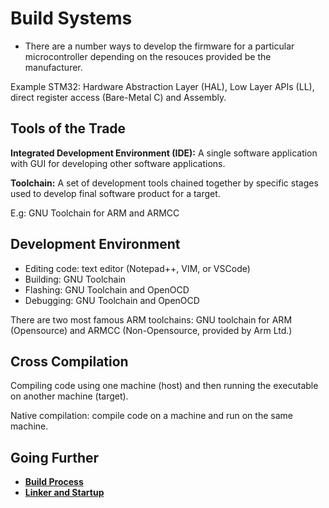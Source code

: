 # Build Systems

- There are a number ways to develop the firmware for a particular
microcontroller depending on the resouces provided be the manufacturer.

Example STM32: Hardware Abstraction Layer (HAL), Low Layer APIs (LL),
direct register access (Bare-Metal C) and Assembly.

## Tools of the Trade

**Integrated Development Environment (IDE):**  A single software
application with GUI for developing other software applications.

**Toolchain:** A set of development tools chained together by specific
stages used to develop final software product for a target.

E.g: GNU Toolchain for ARM and ARMCC

## Development Environment

- Editing code: text editor (Notepad++, VIM, or VSCode)
- Building: GNU Toolchain
- Flashing: GNU Toolchain and OpenOCD
- Debugging: GNU Toolchain and OpenOCD

There are two most famous ARM toolchains: GNU toolchain for ARM (Opensource)
and ARMCC (Non-Opensource, provided by Arm Ltd.)

## Cross Compilation

Compiling code using one machine (host) and then running the executable
on another machine (target).

Native compilation: compile code on a machine and run on the same machine.

## Going Further

- **[Build Process](build_process/)**
- **[Linker and Startup](linker_startup/)**